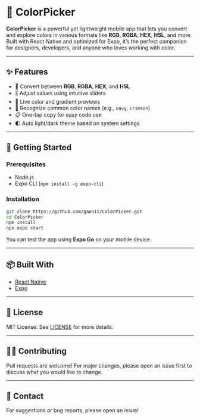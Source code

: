 # 🎨 ColorPicker

**ColorPicker** is a powerful yet lightweight mobile app that lets you convert and explore colors in various formats like **RGB**, **RGBA**, **HEX**, **HSL**, and more. Built with React Native and optimized for Expo, it’s the perfect companion for designers, developers, and anyone who loves working with color.

---

## ✨ Features

- 🔢 Convert between **RGB**, **RGBA**, **HEX**, and **HSL**
- 🎚️ Adjust values using intuitive sliders
- 🎨 Live color and gradient previews
- 🧠 Recognize common color names (e.g., `navy`, `crimson`)
- 📋 One-tap copy for easy code use
- 🌓 Auto light/dark theme based on system settings

---

## 🚀 Getting Started

### Prerequisites

- Node.js
- Expo CLI (`npm install -g expo-cli`)

### Installation

```bash
git clone https://github.com/gaon12/ColorPicker.git
cd ColorPicker
npm install
npx expo start
````

You can test the app using **Expo Go** on your mobile device.

---

## 📦 Built With

* [React Native](https://reactnative.dev/)
* [Expo](https://expo.dev/)

---

## 📄 License

MIT License. See [LICENSE](./LICENSE) for more details.

---

## 🙋‍♂️ Contributing

Pull requests are welcome! For major changes, please open an issue first to discuss what you would like to change.

---

## 📧 Contact

For suggestions or bug reports, please open an issue!